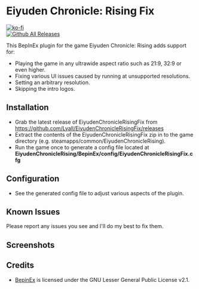 # Eiyuden Chronicle: Rising Fix
[![ko-fi](https://ko-fi.com/img/githubbutton_sm.svg)](https://ko-fi.com/W7W01UAI9)</br>
[![Github All Releases](https://img.shields.io/github/downloads/Lyall/EiyudenChronicleRisingFix/total.svg)]()

This BepInEx plugin for the game Eiyuden Chronicle: Rising adds support for:
- Playing the game in any ultrawide aspect ratio such as 21:9, 32:9 or even higher.
- Fixing various UI issues caused by running at unsupported resolutions.
- Setting an arbitrary resolution.
- Skipping the intro logos.

## Installation
- Grab the latest release of EiyudenChronicleRisingFix from https://github.com/Lyall/EiyudenChronicleRisingFix/releases
- Extract the contents of the EiyudenChronicleRisingFix zip in to the game directory (e.g. steamapps/common/EiyudenChronicleRising).
- Run the game once to generate a config file located at **EiyudenChronicleRising/BepinEx/config/EiyudenChronicleRisingFix.cfg**

## Configuration
- See the generated config file to adjust various aspects of the plugin.

## Known Issues
Please report any issues you see and I'll do my best to fix them.

## Screenshots


## Credits
- [BepinEx](https://github.com/BepInEx/BepInEx) is licensed under the GNU Lesser General Public License v2.1.
